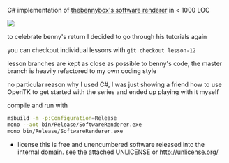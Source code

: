 C# implementation of [thebennybox's software renderer][1] in < 1000 LOC

![](https://i.imgur.com/8hKZiP0.png)

to celebrate benny's return I decided to go through his tutorials again

you can checkout individual lessons with ```git checkout lesson-12```

lesson branches are kept as close as possible to benny's code, the master
branch is heavily refactored to my own coding style

no particular reason why I used C#, I was just showing a friend how to use
OpenTK to get started with the series and ended up playing with it myself

compile and run with
```sh
msbuild -m -p:Configuration=Release
mono --aot bin/Release/SoftwareRenderer.exe
mono bin/Release/SoftwareRenderer.exe
```

* license
this is free and unencumbered software released into the internal domain.
see the attached UNLICENSE or http://unlicense.org/

[1]: https://www.youtube.com/playlist?list=PLEETnX-uPtBUbVOok816vTl1K9vV1GgH5
